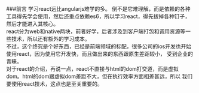 ###前言
学习react远比angularjs难学的多。
倒不是它难理解，而是依赖的各种工具得先学会使用，然后还重点依赖es6，所以学习react，得先拔掉各种钉子，然后才能进入其核心。<br />
react分为web和native两块，前者好学，后者涉及到客户端打包和调用资源等一些技术，所以还有额外的学习成本。<br />
不过，这个终究是个好东西，已经是前端领域的标配，很多公司的ios开发也开始使用react，因为使用它开发快，而且做出来的东西跟原生差距较小，
受到企业的青睐。<br />
对于react的介绍，再说一点，react不直接与html的dom打交道，而是虚拟dom。html的dom跟虚拟dom差距不大，但在执行效率方面相差甚远，所以
我们要使用react技术，这点也是至关重要的。